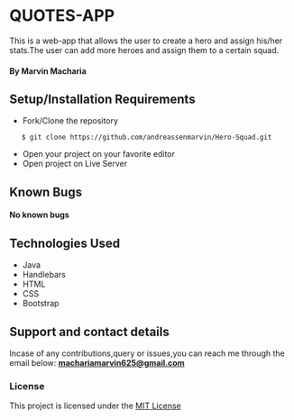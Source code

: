 # QUOTES-APP
This is a web-app that allows the user to create a hero and assign his/her stats.The user can add more heroes and assign them to a certain squad.

#### By **Marvin Macharia**
## Setup/Installation Requirements
* Fork/Clone the repository
```
   $ git clone https://github.com/andreassenmarvin/Hero-Squad.git
```
* Open your project on your favorite editor
* Open project on Live Server

## Known Bugs
#### No known bugs
## Technologies Used
* Java
* Handlebars
* HTML
* CSS
* Bootstrap
## Support and contact details
Incase of any contributions,query or issues,you can reach me through the email below:
**machariamarvin625@gmail.com**
### License 
This project is licensed under the [MIT License](https://github.com/marvinandreassen/Hero-Squad/blob/master/LICENSE)